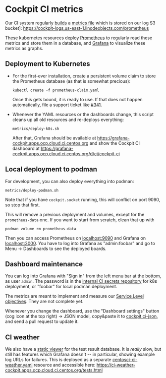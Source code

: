 # Cockpit CI metrics

Our CI system regularly [builds](https://github.com/cockpit-project/bots/blob/main/prometheus-stats) a [metrics file](https://prometheus.io/docs/instrumenting/exposition_formats/) which is stored on our log S3 bucket]: https://cockpit-logs.us-east-1.linodeobjects.com/prometheus

These kubernetes resources deploy [Prometheus](https://prometheus.io/) to
regularly read these metrics and store them in a database, and [Grafana](https://grafana.com/) to visualize these metrics as graphs.

## Deployment to Kubernetes

 - For the first-ever installation, create a persistent volume claim to store
   the Prometheus database (as that is somewhat precious):

       kubectl create -f prometheus-claim.yaml

   Once this gets bound, it is ready to use. If that does not happen
   automatically, file a support ticket like [#341](https://pagure.io/centos-infra/issue/341).

 - Whenever the YAML resources or the dashboards change, this script cleans up all old resources and re-deploys everything:

       metrics/deploy-k8s.sh

   After that, Grafana should be available at https://grafana-cockpit.apps.ocp.cloud.ci.centos.org and show the Cockpit CI dashboard at https://grafana-cockpit.apps.ocp.cloud.ci.centos.org/d/ci/cockpit-ci


## Local deployment to podman

For development, you can also deploy everything into podman:

    metrics/deploy-podman.sh

Note that if you have `cockpit.socket` running, this will conflict on port
9090, so stop that first.

This will remove a previous deployment and volumes, except for the
`prometheus-data` one. If you want to start from scratch, clean that up with

    podman volume rm prometheus-data

Then you can access Prometheus on [localhost:9090](http://localhost:9090) and
Grafana on [localhost:3000](http://localhost:3000). You have to log into
Grafana as "admin:foobar" and go to Menu → Dashboards to see the deployed
boards.

## Dashboard maintenance

You can log into Grafana with "Sign in" from the left menu bar at the bottom, as user `admin`. The password is in the [internal CI secrets repository](https://gitlab.cee.redhat.com/front-door-ci-wranglers/ci-secrets/-/blob/master/metrics/grafana-admin) for k8s deployment, or "foobar" for local podman deployment.

The metrics are meant to implement and measure our [Service Level objectives](https://github.com/cockpit-project/cockpit/wiki/DevelopmentPrinciples#our-testsci-error-budget). They are not complete yet.

Whenever you change the dashboard, use the "Dashboard settings" button (cog
icon at the top right) → JSON model, copy&paste it to
[cockpit.ci-json](./dashboards/cockpit-ci.json), and send a pull request to update it.

## CI weather

We also have a [static viewer](https://github.com/cockpit-project/bots/blob/main/tests.html) for the test result database. It is *really* slow, but still has features which Grafana doesn't -- in particular, showing example log URLs for failures. This is deployed as a separate [centosci-ci-weather.yaml](./centosci-ci-weather.yaml) resource and accessible here: https://ci-weather-cockpit.apps.ocp.cloud.ci.centos.org/tests.html
